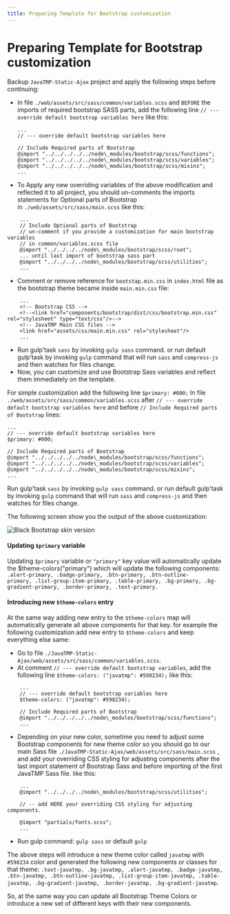 ```yaml
---
title: Preparing Template for Bootstrap customization
---
```

# Preparing Template for Bootstrap customization
Backup `JavaTMP-Static-Ajax` project and apply the following steps before continuing:

*   In file `./web/assets/src/sass/common/variables.scss` and `BEFORE` the imports of required bootstrap SASS parts, add the following line `// --- override default bootstrap variables here` like this:
    ```
    ...
    // --- override default bootstrap variables here

    // Include Required parts of Bootstrap
    @import "../../../../../node\_modules/bootstrap/scss/functions";
    @import "../../../../../node\_modules/bootstrap/scss/variables";
    @import "../../../../../node\_modules/bootstrap/scss/mixins";
    ...
    ```
*   To Apply any new overriding variables of the above modification and reflected it to all project, you should un-comments the imports statements for Optional parts of Bootstrap in `./web/assets/src/sass/main.scss` like this:
```
    ...
    // Include Optional parts of Bootstrap
    // un-comment if you provide a customization for main bootstrap variables
    // in common/variables.scss file
    @import "../../../../node\_modules/bootstrap/scss/root";
    ... until last import of bootstrap sass part
    @import "../../../../node\_modules/bootstrap/scss/utilities";
    ...
```
*   Comment or remove reference for `bootstap.min.css` in `index.html` file as the bootstrap theme became inside `main.min.css` file:
```
    ...
    <!-- Bootstrap CSS -->
    <!--<link href="components/bootstrap/dist/css/bootstrap.min.css" rel="stylesheet" type="text/css"/>-->
    <!-- JavaTMP Main CSS files -->
    <link href="assets/css/main.min.css" rel="stylesheet"/>
    ...
```
*   Run gulp'task `sass` by invoking `gulp sass` command. or run default gulp'task by invoking `gulp` command that will run `sass` and `compress-js` and then watches for files change.
*   Now, you can customize and use Bootstrap Sass variables and reflect them immediately on the template.

For simple customization add the following line `$primary: #000;` In file `./web/assets/src/sass/common/variables.scss` after `// --- override default bootstrap variables here` and before `// Include Required parts of Bootstrap` lines: 
```
...
// --- override default bootstrap variables here
$primary: #000;

// Include Required parts of Bootstrap
@import "../../../../../node\_modules/bootstrap/scss/functions";
@import "../../../../../node\_modules/bootstrap/scss/variables";
@import "../../../../../node\_modules/bootstrap/scss/mixins";
...
```
Run gulp'task `sass` by invoking `gulp sass` command. or run default gulp'task by invoking `gulp` command that will run `sass` and `compress-js` and then watches for files change.

The following screen show you the output of the above customization:

![Black Bootstrap skin version](/assets/img/JavaTMP-Java-Bootstrap-Dashboard-Admin-Template-Simple-Customization.jpg)

#### Updating `$primary` variable

Updating `$primary` variable or `"primary"` key value will automatically update the $theme-colors("primary") which will update the following components: `.alert-primary, .badge-primary, .btn-primary, .btn-outline-primary, .list-group-item-primary, .table-primary, .bg-primary, .bg-gradient-primary, .border-primary, .text-primary.`

#### Introducing new `$theme-colors` entry

At the same way adding new entry to the `$theme-colors` map will automatically generate all above components for that key. for example the following customization add new entry to `$theme-colors` and keep everything else same:

*   Go to file `./JavaTMP-Static-Ajax/web/assets/src/sass/common/variables.scss`.
*   At comment `// --- override default bootstrap variables`, add the following line `$theme-colors: ("javatmp": #598234);` like this:
```
    ...
    // --- override default bootstrap variables here
    $theme-colors: ("javatmp": #598234);

    // Include Required parts of Bootstrap
    @import "../../../../../node\_modules/bootstrap/scss/functions";
    ...
```
*   Depending on your new color, sometime you need to adjust some Bootstrap components for new theme color so you should go to our main Sass file `./JavaTMP-Static-Ajax/web/assets/src/sass/main.scss` , and add your overriding CSS styling for adjusting components after the last import statement of Bootstrap Sass and before importing of the first JavaTMP Sass file. like this:
```
    ...
    @import "../../../../node\_modules/bootstrap/scss/utilities";

    // -- add HERE your overriding CSS styling for adjusting components.

    @import "partials/fonts.scss";
    ...
```
*   Run gulp command: `gulp sass` or default `gulp`

The above steps will introduce a new theme color called `javatmp` with `#598234` color and generated
the following new components or classes for that theme:
`.text-javatmp, .bg-javatmp, .alert-javatmp, .badge-javatmp, .btn-javatmp, .btn-outline-javatmp,
.list-group-item-javatmp, .table-javatmp, .bg-gradient-javatmp, .border-javatmp, .bg-gradient-javatmp`.

So, at the same way you can update all Bootstrap Theme Colors or introduce a new set of different keys with their new components.

